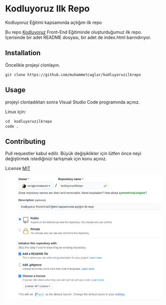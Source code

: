 # Kodluyoruz Ilk Repo
Kodluyoruz Eğitimi kapsamında açtığım ilk repo

Bu repo [Kodluyoruz](https://www.kodluyoruz.org/) Front-End Eğitiminde oluşturduğumuz ilk repo. İçerisinde bir adet README  dosyası, bir adet de index.html barındırıyor.

## Installation  

Öncelikle projeyi clonlayın.

```
git clone https://github.com/muhammetcaglar/kodluyoruzilkrepo
```

## Usage

projeyi clonladıktan sonra Visual Studio Code programında açınız.

Linux için: 

```
cd  kodluyoruzilkrepo
code .
```

## Contributing  
Pull requestler kabul edilir. Büyük değişiklikler için lütfen önce neyi değiştirmek istediğinizi tartışmak  için konu açınız.

License 
[MIT](https://choosealicense.com/licenses/mit/)

![Gorsel](https://raw.githubusercontent.com/Kodluyoruz/taskforce/main/git/odev1/figures/github.png)

